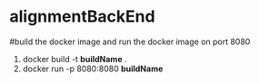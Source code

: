 # alignmentBackEnd

#build the docker image 
and run the docker image on port 8080
1. docker build -t **buildName** .
2. docker run -p 8080:8080 **buildName** 

